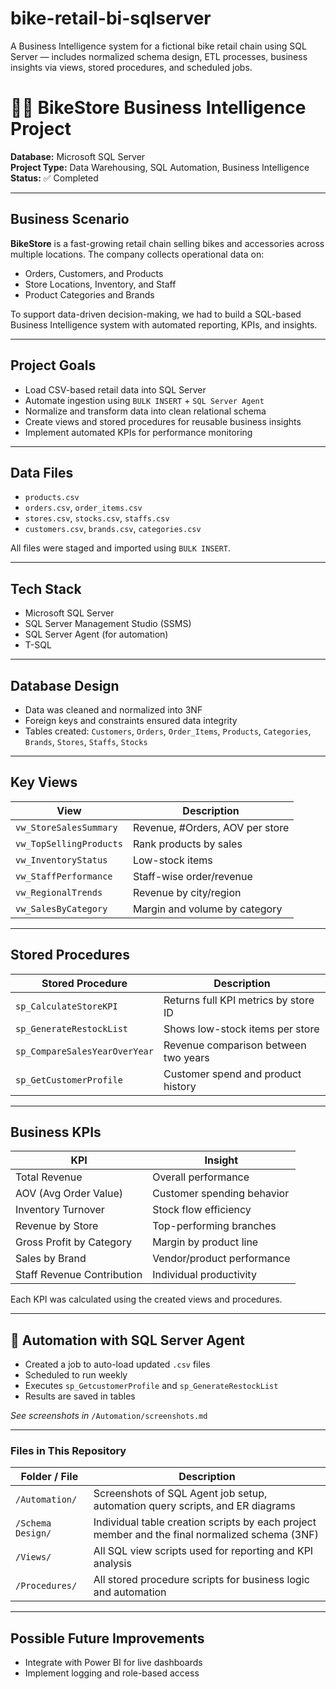 # bike-retail-bi-sqlserver
A Business Intelligence system for a fictional bike retail chain using SQL Server — includes normalized schema design, ETL processes, business insights via views, stored procedures, and scheduled jobs.

# 🚴‍♂️ BikeStore Business Intelligence Project

**Database:** Microsoft SQL Server   
**Project Type:** Data Warehousing, SQL Automation, Business Intelligence  
**Status:** ✅ Completed  

---

## Business Scenario

**BikeStore** is a fast-growing retail chain selling bikes and accessories across multiple locations. The company collects operational data on:

- Orders, Customers, and Products  
- Store Locations, Inventory, and Staff  
- Product Categories and Brands

To support data-driven decision-making, we had to build a SQL-based Business Intelligence system with automated reporting, KPIs, and insights.

---

## Project Goals

- Load CSV-based retail data into SQL Server  
- Automate ingestion using `BULK INSERT` + `SQL Server Agent`  
- Normalize and transform data into clean relational schema  
- Create views and stored procedures for reusable business insights  
- Implement automated KPIs for performance monitoring

---

##  Data Files

- `products.csv`  
- `orders.csv`, `order_items.csv`  
- `stores.csv`, `stocks.csv`, `staffs.csv`  
- `customers.csv`, `brands.csv`, `categories.csv`  

All files were staged and imported using `BULK INSERT`.

---

##  Tech Stack

- Microsoft SQL Server  
- SQL Server Management Studio (SSMS)  
- SQL Server Agent (for automation)  
- T-SQL

---

##  Database Design

- Data was cleaned and normalized into 3NF  
- Foreign keys and constraints ensured data integrity  
- Tables created: `Customers`, `Orders`, `Order_Items`, `Products`, `Categories`, `Brands`, `Stores`, `Staffs`, `Stocks`  

---

##  Key Views

| View | Description |
|------|-------------|
| `vw_StoreSalesSummary` | Revenue, #Orders, AOV per store |
| `vw_TopSellingProducts` | Rank products by sales |
| `vw_InventoryStatus` | Low-stock items |
| `vw_StaffPerformance` | Staff-wise order/revenue |
| `vw_RegionalTrends` | Revenue by city/region |
| `vw_SalesByCategory` | Margin and volume by category |

---

##  Stored Procedures

| Stored Procedure | Description |
|------------------|-------------|
| `sp_CalculateStoreKPI` | Returns full KPI metrics by store ID |
| `sp_GenerateRestockList` | Shows low-stock items per store |
| `sp_CompareSalesYearOverYear` | Revenue comparison between two years |
| `sp_GetCustomerProfile` | Customer spend and product history |

---

##  Business KPIs

| KPI | Insight |
|-----|--------|
| Total Revenue | Overall performance |
| AOV (Avg Order Value) | Customer spending behavior |
| Inventory Turnover | Stock flow efficiency |
| Revenue by Store | Top-performing branches |
| Gross Profit by Category | Margin by product line |
| Sales by Brand | Vendor/product performance |
| Staff Revenue Contribution | Individual productivity |

Each KPI was calculated using the created views and procedures.

---

## 🤖 Automation with SQL Server Agent

- Created a job to auto-load updated `.csv` files
- Scheduled to run weekly
- Executes `sp_GetcustomerProfile` and `sp_GenerateRestockList`
- Results are saved in tables

 *See screenshots in* `/Automation/screenshots.md`

---

###    Files in This Repository

| Folder / File        | Description |
|----------------------|-------------|
| `/Automation/`       | Screenshots of SQL Agent job setup, automation query scripts, and ER diagrams |
| `/Schema Design/`    | Individual table creation scripts by each project member and the final normalized schema (3NF) |
| `/Views/`            | All SQL view scripts used for reporting and KPI analysis |
| `/Procedures/`       | All stored procedure scripts for business logic and automation |
---

## Possible Future Improvements

- Integrate with Power BI for live dashboards  
- Implement logging and role-based access  





